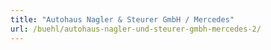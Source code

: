 ```yaml
---
title: "Autohaus Nagler & Steurer GmbH / Mercedes"
url: /buehl/autohaus-nagler-und-steurer-gmbh-mercedes-2/
---
```

